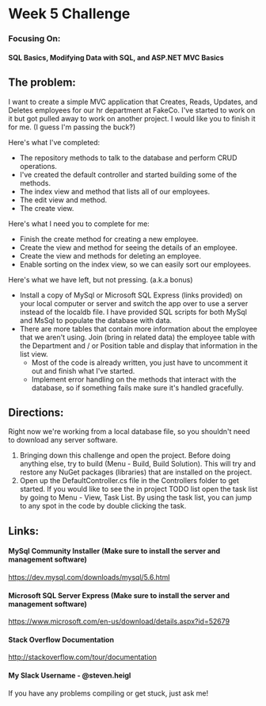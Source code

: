 # Week 5 Challenge
### Focusing On:
#### SQL Basics, Modifying Data with SQL, and ASP.NET MVC Basics

## The problem:
I want to create a simple MVC application that Creates, Reads, Updates, and Deletes employees for our hr department at FakeCo. 
I've started to work on it but got pulled away to work on another project. 
I would like you to finish it for me. (I guess I'm passing the buck?)

Here's what I've completed:
* The repository methods to talk to the database and perform CRUD operations.
* I've created the default controller and started building some of the methods.
* The index view and method that lists all of our employees.
* The edit view and method.
* The create view.

Here's what I need you to complete for me:
* Finish the create method for creating a new employee.
* Create the view and method for seeing the details of an employee.
* Create the view and methods for deleting an employee. 
* Enable sorting on the index view, so we can easily sort our employees.

Here's what we have left, but not pressing. (a.k.a bonus)
* Install a copy of MySql or Microsoft SQL Express (links provided) on your local computer or server and switch the app over to use a server instead of the localdb file. I have provided SQL scripts for both MySql and MsSql to populate the database with data.
* There are more tables that contain more information about the employee that we aren't using. Join (bring in related data) the employee table with the Department and / or Position table and display that information in the list view.
  * Most of the code is already written, you just have to uncomment it out and finish what I've started.
  * Implement error handling on the methods that interact with the database, so if something fails make sure it's handled gracefully.

## Directions:
Right now we're working from a local database file, so you shouldn't need to download any server software.

1. Bringing down this challenge and open the project. Before doing anything else, try to build (Menu - Build, Build Solution). This will try and restore
any NuGet packages (libraries) that are installed on the project.
2. Open up the DefaultController.cs file in the Controllers folder to get started. If you would like to see the in project TODO list open the task list
by going to Menu - View, Task List. By using the task list, you can jump to any spot in the code by double clicking the task.

## Links:
#### MySql Community Installer (Make sure to install the server and management software)
https://dev.mysql.com/downloads/mysql/5.6.html

#### Microsoft SQL Server Express (Make sure to install the server and management software)
https://www.microsoft.com/en-us/download/details.aspx?id=52679

#### Stack Overflow Documentation
http://stackoverflow.com/tour/documentation

#### My Slack Username - @steven.heigl
If you have any problems compiling or get stuck, just ask me!
